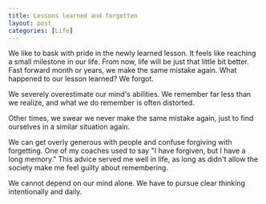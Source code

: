 ```yaml
---
title: Lessons learned and forgotten
layout: post
categories: [Life]
---
```


We like to bask with pride in the newly learned lesson. It feels like reaching a small milestone in our life. From now, life will be just that little bit better. Fast forward month or years, we make the same mistake again. What happened to our lesson learned? We forgot.

We severely overestimate our mind's abilities. We remember far less than we realize, and what we do remember is often distorted.

Other times, we swear we never make the same mistake again, just to find ourselves in a similar situation again.

We can get overly generous with people and confuse forgiving with forgetting. One of my coaches used to say "I have forgiven, but I have a long memory." This advice served me well in life, as long as didn't allow the society make me feel guilty about remembering.

We cannot depend on our mind alone. We have to pursue clear thinking intentionally and daily.
